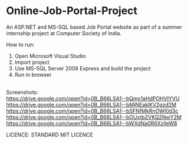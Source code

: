 # Online-Job-Portal-Project
An ASP.NET and MS-SQL based Job Portal website as part of a summer internship project at Computer Society of India.


How to run:<br>
1. Open Microsoft Visual Studio<br>
2. Import project<br>
3. Use MS-SQL Server 2008 Express and build the project<br>
4. Run in browser<br><br>

Screenshots:<br>
https://drive.google.com/open?id=0B_B66LSA1--bQmx1aHdPOHVIYVU <br>
https://drive.google.com/open?id=0B_B66LSA1--bMjNEaklKV2gzd2M<br>
https://drive.google.com/open?id=0B_B66LSA1--bSFNfMkRnOWI0d3c<br>
https://drive.google.com/open?id=0B_B66LSA1--bOUxtb2VKQ2NwY2M<br>
https://drive.google.com/open?id=0B_B66LSA1--bWXdNa0R6XzlleW8

LICENCE: STANDARD MIT LICENCE
